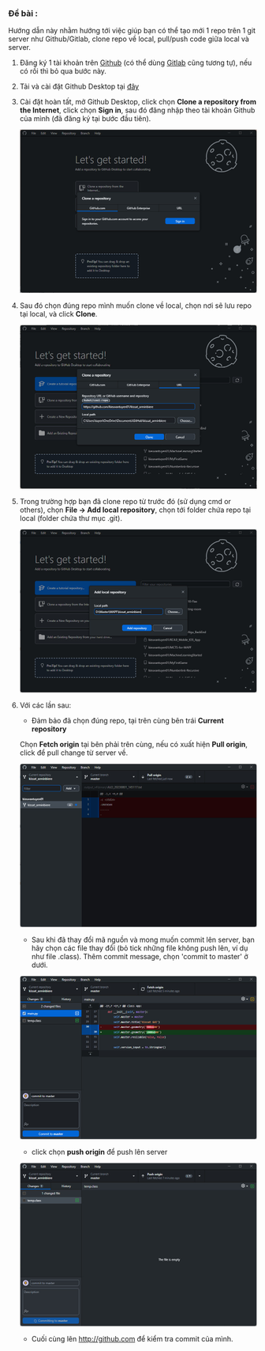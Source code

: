 ### Đề bài :

Hướng dẫn này nhằm hướng tới việc giúp bạn có thể tạo mới 1 repo trên 1 git server như Github/Gitlab, clone repo về local, pull/push code giữa local và server.

1. Đăng ký 1 tài khoản trên [Github](http://github.com/) (có thể dùng [Gitlab](http://gitlab.com/) cũng tương tự), nếu có rồi thì bỏ qua bước này.
2. Tải và cài đặt Github Desktop tại [đây](https://desktop.github.com/)
3. Cài đặt hoàn tất, mở Github Desktop, click chọn **Clone a repository from the Internet**, click chọn **Sign in**, sau đó đăng nhập theo tài khoản Github của mình (đã đăng ký tại bước đầu tiên).

    ![1.jpg](1.jpg)

4. Sau đó chọn đúng repo mình muốn clone về local, chọn nơi sẽ lưu repo tại local, và click **Clone**.

    ![2.jpg](2.jpg)

5. Trong trường hợp bạn đã clone repo từ trước đó (sử dụng cmd or others), chọn **File -> Add local repository**, chọn tới folder chứa repo tại local (folder chứa thư mục .git).

    ![3.jpg](3.jpg)

6. Với các lần sau:

    - Đảm bảo đã chọn đúng repo, tại trên cùng bên trái **Current repository**

    Chọn **Fetch origin** tại bên phải trên cùng, nếu có xuất hiện **Pull origin**, click để pull change từ server về.

    ![4.jpg](4.jpg)

    - Sau khi đã thay đổi mã nguồn và mong muốn commit lên server, bạn hãy chọn các file thay đổi (bỏ tick những file không push lên, ví dụ như file .class). Thêm commit message, chọn 'commit to master' ở dưới.

    ![5.jpg](5.jpg)

    - click chọn **push origin** để push lên server

    ![6.jpg](6.jpg)

    - Cuối cùng lên http://github.com để kiểm tra commit của mình.